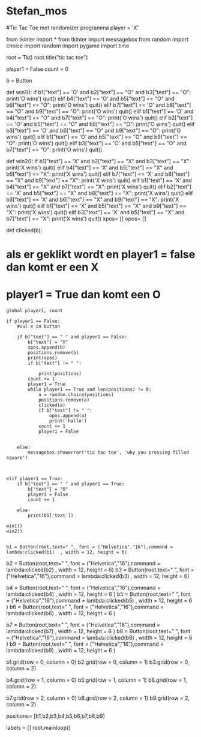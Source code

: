 # Stefan_mos
#Tic Tac Toe met randomizer programma player = 'X'

from tkinter import *
from tkinter import messagebox
from random import choice
import random
import pygame
import time


root = Tk()
root.title("tic tac toe")


player1 = False
count = 0

b = Button

def win1():
    if b1["text"] == 'O' and b2["text"] == "O" and b3["text"] == "O":
        print('O wins')
        quit()
    elif b4["text"] == 'O' and b5["text"] == "O" and b6["text"] == "O":
        print('O wins')
        quit()
    elif b7["text"] == 'O' and b8["text"] == "O" and b9["text"] == "O":
        print('O wins')
        quit()
    elif b1["text"] == 'O' and b4["text"] == "O" and b7["text"] == "O":
        print('O wins')
        quit()
    elif b2["text"] == 'O' and b5["text"] == "O" and b8["text"] == "O":
        print('O wins')
        quit()
    elif b3["text"] == 'O' and b6["text"] == "O" and b9["text"] == "O":
        print('O wins')
        quit()
    elif b1["text"] == 'O' and b5["text"] == "O" and b9["text"] == "O":
        print('O wins')
        quit()
    elif b3["text"] == 'O' and b5["text"] == "O" and b7["text"] == "O":
        print('O wins')
        quit()
      

def win2():
    if b1["text"] == 'X' and b2["text"] == "X" and b3["text"] == "X":
        print('X wins')
        quit()
    elif b4["text"] == 'X' and b5["text"] == "X" and b6["text"] == "X":
        print('X wins')
        quit()
    elif b7["text"] == 'X' and b8["text"] == "X" and b9["text"] == "X":
        print('X wins')
        quit()
    elif b1["text"] == 'X' and b4["text"] == "X" and b7["text"] == "X":
        print('X wins')
        quit()
    elif b2["text"] == 'X' and b5["text"] == "X" and b8["text"] == "X":
        print('X wins')
        quit()
    elif b3["text"] == 'X' and b6["text"] == "X" and b9["text"] == "X":
        print('X wins')
        quit()
    elif b1["text"] == 'X' and b5["text"] == "X" and b9["text"] == "X":
        print('X wins')
        quit()
    elif b3["text"] == 'X' and b5["text"] == "X" and b7["text"] == "X":
        print('X wins')
        quit()
xpos= []
opos= []
    
def clicked(b):
   # als er geklikt wordt en player1 = false dan komt er een X
   # player1 = True dan komt een O
    global player1, count

    if player1 == False:
        #vul x in button
        
        if b["text"] == " " and player1 == False:
            b["text"] = "X"
            xpos.append(b)
            positions.remove(b)
            print(xpos)
            if b["text"] != " ":
                
                print(positions)
            count += 1
            player1 = True
            while player1 == True and len(positions) != 0:
                a = random.choice(positions)
                positions.remove(a)
                clicked(a)
                if b["text"] != " ":
                    opos.append(a)
                    print('hallo')
                count += 1
                player1 = False
                
                
        else:
            messagebox.showerror('tic tac toe', 'why you pressing filled square')
         
        
    
    elif player1 == True:    
        if b["text"] == " " and player1 == True:
            b["text"] = "O"
            player1 = False
            count += 1
        
        else:
            print(b5['text'])
  
    win1()
    win2()
    
    
    b1 = Button(root,text=" ", font = ("Helvetica","16"),command = lambda:clicked(b1)  , width = 12, height = 6)
b2 = Button(root,text=" ", font = ("Helvetica","16"),command = lambda:clicked(b2)  , width = 12, height = 6)
b3 = Button(root,text=" ", font = ("Helvetica","16"),command = lambda:clicked(b3)  , width = 12, height = 6)

b4 = Button(root,text=" ", font = ("Helvetica","16"),command = lambda:clicked(b4)  ,  width = 12, height = 6 )
b5 = Button(root,text=" ", font = ("Helvetica","16"),command = lambda:clicked(b5)  ,  width = 12, height = 6 )
b6 = Button(root,text=" ", font = ("Helvetica","16"),command = lambda:clicked(b6)  ,  width = 12, height = 6 )

b7 = Button(root,text=" ", font = ("Helvetica","16"),command = lambda:clicked(b7)  ,  width = 12, height = 6 )
b8 = Button(root,text=" ", font = ("Helvetica","16"),command = lambda:clicked(b8)  ,  width = 12, height = 6 )
b9 = Button(root,text=" ", font = ("Helvetica","16"),command = lambda:clicked(b9)  ,  width = 12, height = 6 )

b1.grid(row = 0, column = 0)
b2.grid(row = 0, column = 1)
b3.grid(row = 0, column = 2)

b4.grid(row = 1, column = 0)
b5.grid(row = 1, column = 1)
b6.grid(row = 1, column = 2)

b7.grid(row = 2, column = 0)
b8.grid(row = 2, column = 1)
b9.grid(row = 2, column = 2)

positions= [b1,b2,b3,b4,b5,b6,b7,b8,b9]

labels = []
root.mainloop()

